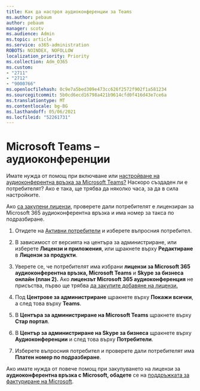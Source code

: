 ```yaml
---
title: Как да настроя аудиоконференции за Teams
ms.author: pebaum
author: pebaum
manager: scotv
ms.audience: Admin
ms.topic: article
ms.service: o365-administration
ROBOTS: NOINDEX, NOFOLLOW
localization_priority: Priority
ms.collection: Adm_O365
ms.custom:
- "2711"
- "2712"
- "9000766"
ms.openlocfilehash: 0c9e7a5bed309e473cc626f2572f902f1a581234
ms.sourcegitcommit: 5b0cd6ecd16798a421b9614cfd0f416d43e7ce6a
ms.translationtype: MT
ms.contentlocale: bg-BG
ms.lasthandoff: 05/06/2021
ms.locfileid: "52261731"
---
```

# <a name="microsoft-teams--audio-conferencing"></a>Microsoft Teams – аудиоконференции

Имате нужда от помощ при включване или [настройване на аудиоконферентна връзка за Microsoft Teams?](https://docs.microsoft.com/microsoftteams/set-up-audio-conferencing-in-teams)  Наскоро създаден ли е потребителят? Ако е така, ще трябва да няколко часа, за да в сила настройките.

Ако [са закупени лицензи](https://docs.microsoft.com/microsoftteams/set-up-audio-conferencing-in-teams#step-2-get-and-assign-licenses), проверете дали потребителят е лицензиран за Microsoft 365 аудиоконферентна връзка и има номер за такса по подразбиране.

1. Отидете на [Активни потребители](https://admin.microsoft.com/Adminportal/Home?source=applauncher#/users) и изберете въпросния потребител.

2. В зависимост от версията на центъра за администриране, или изберете **Лицензи и приложения**, или щракнете върху **Редактиране** в **Лицензи за продукти**.

3. Уверете се, че потребителят има избрани **лицензи за Microsoft 365 аудиоконферентна връзка, Microsoft Teams** и **Skype за бизнеса онлайн (план 2).** Ако **лицензът Microsoft 365 аудиоконференция** не присъства, първо ще трябва [да закупите добавяне на лицензи.](https://docs.microsoft.com/microsoftteams/teams-add-on-licensing/microsoft-teams-add-on-licensing?tabs=small-business)

4. Под **Центрове за администриране** щракнете върху **Покажи всички**, а след това върху **Teams**.

5. В **Центъра за администриране на Microsoft Teams** щракнете върху **Стар портал**.

6. В **Център за администриране на Skype за бизнеса** щракнете върху **Аудиоконференции** и след това върху **Потребители**.

7. Изберете въпросния потребител и проверете дали потребителят има **Платен номер по подразбиране**.

Ако имате нужда от повече помощ при закупуването на лицензи за **аудиоконферентна връзка с Microsoft, обадете** се на [поддръжката за фактуриране на Microsoft](/microsoft-365/admin/contact-support-for-business-products?view=o365-worldwide#phone-support).
